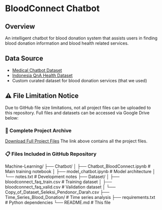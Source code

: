 # BloodConnect Chatbot

## **Overview**
An intelligent chatbot for blood donation system that assists users in finding blood donation information and blood health related services.

## **Data Source**
- [Medical Chatbot Dataset]('https://www.kaggle.com/datasets/saifulislamsarfaraz/medical-chatbot-dataset/data')
- [Indonesia QnA Health Dataset]('https://www.kaggle.com/datasets/gufranakasamudra/indonesia-qna-health-dataset')
- Custom curated dataset for blood donation services (that we used)

## ⚠️ **File Limitation Notice**
Due to GitHub file size limitations, not all project files can be uploaded to this repository. Full files and datasets can be accessed via Google Drive below: <br>

### 📁 Complete Project Archive <br>
[Download Full Project Files]('https://drive.google.com/drive/folders/1NKqF0l96iDXmoZgR0zkBZSa-o9N9MZTL?usp=sharing')
The link above contains all the project files.

### 📋 Files Included in GitHub Repository
Machine-Learning/
├── Chatbot/
│   ├── Chatbot_BloodConnect.ipynb    # Main training notebook
│   ├── model_chatbot.ipynb           # Model architecture
│   └── notes.txt                     # Development notes
├── Dataset/
│   ├── bloodconnect_faq_train.csv    # Training dataset
│   ├── bloodconnect_faq_valid.csv    # Validation dataset
│   └── Copy_of_Dataset_Seleksi_Pendonor_Darah.csv
├── Time_Series_Blood_Donation/       # Time series analysis
├── requirements.txt                  # Python dependencies
└── README.md                        # This file
